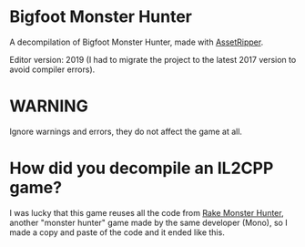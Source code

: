# Bigfoot Monster Hunter
A decompilation of Bigfoot Monster Hunter, made with [AssetRipper](https://github.com/AssetRipper/AssetRipper).

Editor version: 2019 (I had to migrate the project to the latest 2017 version to avoid compiler errors).

# WARNING
Ignore warnings and errors, they do not affect the game at all.

# How did you decompile an IL2CPP game?
I was lucky that this game reuses all the code from [Rake Monster Hunter](https://github.com/lvplay2/Rake-Monster-Hunter), another "monster hunter" game made by the same developer (Mono), so I made a copy and paste of the code and it ended like this.